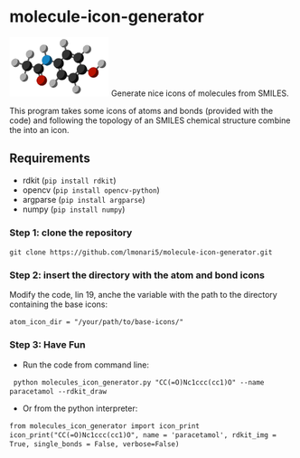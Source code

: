 # molecule-icon-generator
<img src="example.png" width=35% height=35%>
Generate nice icons of molecules from SMILES.

This program takes some icons of atoms and bonds (provided with the code) and following the topology of an SMILES chemical structure combine the into an icon. 

## Requirements
- rdkit (`pip install rdkit`)
- opencv (`pip install opencv-python`)
- argparse (`pip install argparse`)
- numpy (`pip install numpy`)

### Step 1: clone the repository

```
git clone https://github.com/lmonari5/molecule-icon-generator.git
```

### Step 2: insert the directory with the atom and bond icons

Modify the code, lin 19, anche the variable with the path to the directory containing the base icons:

```
atom_icon_dir = "/your/path/to/base-icons/"
```

### Step 3: Have Fun

- Run the code from command line:

 ```
  python molecules_icon_generator.py "CC(=O)Nc1ccc(cc1)O" --name paracetamol --rdkit_draw
 ```

- Or from the python interpreter:

 ```
 from molecules_icon_generator import icon_print 
 icon_print("CC(=O)Nc1ccc(cc1)O", name = 'paracetamol', rdkit_img = True, single_bonds = False, verbose=False)
 ```
